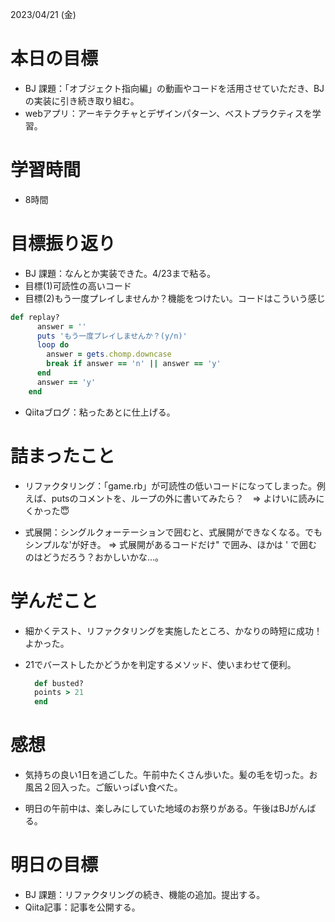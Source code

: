 2023/04/21 (金)

# 本日の目標

- BJ 課題：「オブジェクト指向編」の動画やコードを活用させていただき、BJの実装に引き続き取り組む。
- webアプリ：アーキテクチャとデザインパターン、ベストプラクティスを学習。

# 学習時間

- 8時間

# 目標振り返り

- BJ 課題：なんとか実装できた。4/23まで粘る。
- 目標(1)可読性の高いコード
- 目標(2)もう一度プレイしませんか？機能をつけたい。コードはこういう感じ

```Ruby
def replay?
      answer = ''
      puts 'もう一度プレイしませんか？(y/n)'
      loop do
        answer = gets.chomp.downcase
        break if answer == 'n' || answer == 'y'
      end
      answer == 'y'
    end
  ```

- Qiitaブログ：粘ったあとに仕上げる。

# 詰まったこと
- リファクタリング：「game.rb」が可読性の低いコードになってしまった。例えば、putsのコメントを、ループの外に書いてみたら？　=> よけいに読みにくかった😇

- 式展開：シングルクォーテーションで囲むと、式展開ができなくなる。でもシンプルな'が好き。 => 式展開があるコードだけ" で囲み、ほかは ' で囲むのはどうだろう？おかしいかな...。

# 学んだこと

- 細かくテスト、リファクタリングを実施したところ、かなりの時短に成功！よかった。

- 21でバーストしたかどうかを判定するメソッド、使いまわせて便利。

  ```Ruby
    def busted?
    points > 21
    end
  ```

# 感想

- 気持ちの良い1日を過ごした。午前中たくさん歩いた。髪の毛を切った。お風呂２回入った。ご飯いっぱい食べた。

- 明日の午前中は、楽しみにしていた地域のお祭りがある。午後はBJがんばる。



# 明日の目標

- BJ 課題：リファクタリングの続き、機能の追加。提出する。
- Qiita記事：記事を公開する。

